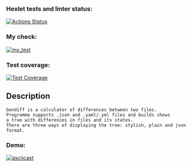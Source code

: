 ### Hexlet tests and linter status:
[![Actions Status](https://github.com/OliverCrimson/python-project-lvl2/workflows/hexlet-check/badge.svg)](https://github.com/OliverCrimson/python-project-lvl2/actions)

### My check:
[![my_test](https://github.com/OliverCrimson/python-project-lvl2/actions/workflows/my_check.yml/badge.svg)](https://github.com/OliverCrimson/python-project-lvl2/actions/workflows/my_check.yml)

### Test coverage:
[![Test Coverage](https://api.codeclimate.com/v1/badges/f7c95d3ff72397418c1c/test_coverage)](https://codeclimate.com/github/OliverCrimson/python-project-lvl2/test_coverage)

## Description

    Gendiff is a calculator of differences between two files.
    Programme supports .json and .yaml/.yml files and builds shows
    a tree with differences in files and its states.
    There are three ways of displaying the tree: stylish, plain and json format.

### Demo:
[![asciicast](https://asciinema.org/a/VXNRVJSrFYgL2B2OEa1ESf2WC.svg)](https://asciinema.org/a/VXNRVJSrFYgL2B2OEa1ESf2WC)